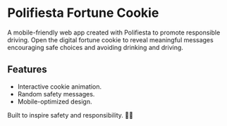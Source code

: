 # Polifiesta Fortune Cookie

A mobile-friendly web app created with Polifiesta to promote responsible driving. 
Open the digital fortune cookie to reveal meaningful messages encouraging safe choices and avoiding drinking and driving.

## Features

- Interactive cookie animation.
- Random safety messages.
- Mobile-optimized design.

Built to inspire safety and responsibility. 🚗✨
